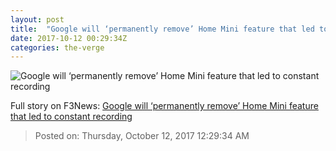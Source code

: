 ```yaml
---
layout: post
title:  "Google will ‘permanently remove’ Home Mini feature that led to constant recording"
date: 2017-10-12 00:29:34Z
categories: the-verge
---
```


![Google will ‘permanently remove’ Home Mini feature that led to constant recording](https://cdn0.vox-cdn.com/thumbor/lYS0ilZaG6ludpf6UzY72gJUEFg=/0x106:2040x1174/fit-in/1200x630/cdn1.vox-cdn.com/uploads/chorus_asset/file/9424859/dseifert_171008_2042_4557.jpg)




Full story on F3News: [Google will ‘permanently remove’ Home Mini feature that led to constant recording](http://www.f3nws.com/n/RXvKYD)

> Posted on: Thursday, October 12, 2017 12:29:34 AM
